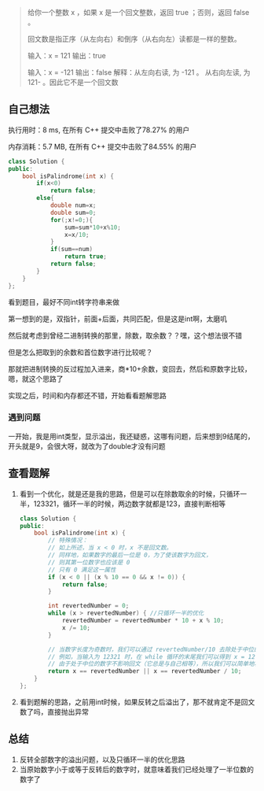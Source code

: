 > 给你一个整数 x ，如果 x 是一个回文整数，返回 true ；否则，返回 false 。
>
> 回文数是指正序（从左向右）和倒序（从右向左）读都是一样的整数。
>
> 输入：x = 121
> 输出：true
>
> 
>
> 输入：x = -121
> 输出：false
> 解释：从左向右读, 为 -121 。 从右向左读, 为 121- 。因此它不是一个回文数

## 自己想法

执行用时：8 ms, 在所有 C++ 提交中击败了78.27% 的用户

内存消耗：5.7 MB, 在所有 C++ 提交中击败了84.55% 的用户

```c++
class Solution {
public:
    bool isPalindrome(int x) {
        if(x<0)
            return false;
        else{
            double num=x;
            double sum=0;
            for(;x!=0;){
                sum=sum*10+x%10;
                x=x/10;
            }
            if(sum==num)
                return true;
            return false;
        }
    }
};
```

看到题目，最好不同int转字符串来做

第一想到的是，双指针，前面+后面，共同匹配，但是这是int啊，太磨叽

然后就考虑到曾经二进制转换的那里，除数，取余数？？嘿，这个想法很不错

但是怎么把取到的余数和首位数字进行比较呢？

那就把进制转换的反过程加入进来，商*10+余数，变回去，然后和原数字比较，嗯，就这个思路了

实现之后，时间和内存都还不错，开始看看题解思路

### 遇到问题

一开始，我是用int类型，显示溢出，我还疑惑，这哪有问题，后来想到9结尾的，开头就是9，会很大呀，就改为了double才没有问题



## 查看题解

1. 看到一个优化，就是还是我的思路，但是可以在除数取余的时候，只循环一半，123321，循环一半的时候，两边数字就都是123，直接判断相等

   ```c++
   class Solution {
   public:
       bool isPalindrome(int x) {
           // 特殊情况：
           // 如上所述，当 x < 0 时，x 不是回文数。
           // 同样地，如果数字的最后一位是 0，为了使该数字为回文，
           // 则其第一位数字也应该是 0
           // 只有 0 满足这一属性
           if (x < 0 || (x % 10 == 0 && x != 0)) {
               return false;
           }
   
           int revertedNumber = 0;
           while (x > revertedNumber) {	//只循环一半的优化
               revertedNumber = revertedNumber * 10 + x % 10;
               x /= 10;
           }
   
           // 当数字长度为奇数时，我们可以通过 revertedNumber/10 去除处于中位的数字。
           // 例如，当输入为 12321 时，在 while 循环的末尾我们可以得到 x = 12，revertedNumber = 123，
           // 由于处于中位的数字不影响回文（它总是与自己相等），所以我们可以简单地将其去除。
           return x == revertedNumber || x == revertedNumber / 10;
       }
   };
   ```

2. 看到题解的思路，之前用int时候，如果反转之后溢出了，那不就肯定不是回文数了吗，直接抛出异常

## 总结

1. 反转全部数字的溢出问题，以及只循环一半的优化思路
2. 当原始数字小于或等于反转后的数字时，就意味着我们已经处理了一半位数的数字了